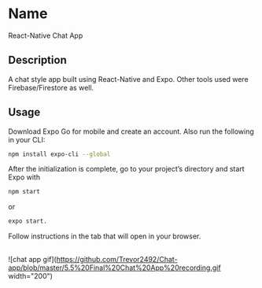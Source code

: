 # Name

React-Native Chat App

## Description

A chat style app built using React-Native and Expo. Other tools used were Firebase/Firestore as well.

## Usage

Download Expo Go for mobile and create an account. Also run the following in your CLI:

```bash
npm install expo-cli --global
``` 

After the initialization is complete, go to your project’s directory and start Expo with 
```bash
npm start 
```
or 
```bash
expo start.
```

Follow instructions in the tab that will open in your browser.

##

![chat app gif](https://github.com/Trevor2492/Chat-app/blob/master/5.5%20Final%20Chat%20App%20recording.gif width="200")
